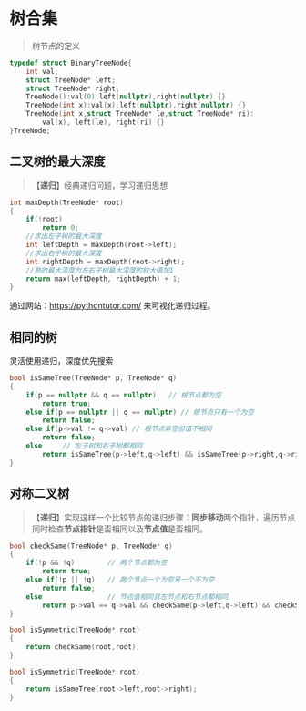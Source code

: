 # 树合集

> 树节点的定义



```c++
typedef struct BinaryTreeNode{
    int val;
    struct TreeNode* left;
    struct TreeNode* right;
    TreeNode():val(0),left(nullptr),right(nullptr) {}
    TreeNode(int x):val(x),left(nullptr),right(nullptr) {}
    TreeNode(int x,struct TreeNode* le,struct TreeNode* ri):
    	val(x), left(le), right(ri) {}
}TreeNode;
```

## 二叉树的最大深度

> 【**递归**】经典递归问题，学习递归思想

```c++
int maxDepth(TreeNode* root)
{
    if(!root)
        return 0;
    //求出左子树的最大深度
    int leftDepth = maxDepth(root->left);
    //求出右子树的最大深度
    int rightDepth = maxDepth(root->right);
    //熟的最大深度为左右子树最大深度的较大值加1
    return max(leftDepth, rightDepth) + 1;
}
```

通过网站：https://pythontutor.com/ 来可视化递归过程。



## 相同的树

灵活使用递归，深度优先搜索

```c++
bool isSameTree(TreeNode* p, TreeNode* q)
{
    if(p == nullptr && q == nullptr)   // 根节点都为空
        return true;
    else if(p == nullptr || q == nullptr) // 根节点只有一个为空
        return false;
    else if(p->val != q->val) // 根节点非空但值不相同
        return false;
    else     // 左子树和右子树都相同
        return isSameTree(p->left,q->left) && isSameTree(p->right,q->right);
}
```



## 对称二叉树

> 【**递归**】实现这样一个比较节点的递归步骤：**同步移动**两个指针，遍历节点同时检查**节点指针**是否相同以及**节点值**是否相同。



```c++
bool checkSame(TreeNode* p, TreeNode* q)
{
    if(!p && !q)        // 两个节点都为空
        return true;
    else if(!p || !q)   // 两个节点一个为空另一个不为空
        return false;
    else                // 节点值相同且左节点和右节点都相同
        return p->val == q->val && checkSame(p->left,q->left) && checkSame(p->right,q->right);
}

bool isSymmetric(TreeNode* root)
{
    return checkSame(root,root);
}
```



```c++
bool isSymmetric(TreeNode* root)
{
    return isSameTree(root->left,root->right); 
}
```

